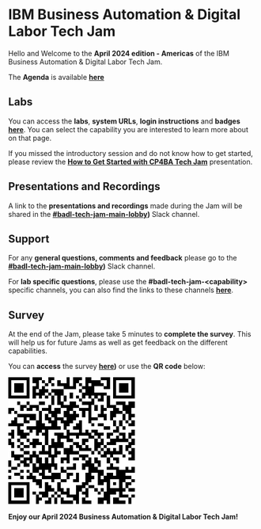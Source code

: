 # IBM Business Automation & Digital Labor Tech Jam

Hello and Welcome to the **April 2024 edition - Americas** of the IBM Business Automation & Digital Labor Tech Jam. 

The **Agenda** is available **[here](/Agenda/%5BBA%26DL%20Tech%20Jam%202024.04.09%5D%20Americas%20Agenda.pdf)**

<!--
| [APAC Agenda](/Agenda/%5BCP4BA%20Tech%20Jam%202022.10.25%5D%20APAC%20Agenda.pdf) | [EMEA Agenda](/Agenda/%5BCP4BA%20Tech%20Jam%202022.10.25%5D%20EMEA%20Agenda.pdf) | [Americas Agenda](/Agenda/%5BCP4BA%20Tech%20Jam%202022.10.25%5D%20Americas%20Agenda.pdf) |
| ------------------------------------------------------------ | ------------------------------------------------------------ | ------------------------------------------------------------ |
-->

## Labs

You can access the **labs**, **system URLs**, **login instructions** and **badges** **[here](/Labs.md)**. You can select the capability you are interested to learn more about on that page.

If you missed the introductory session and do not know how to get started, please review the **[How to Get Started with CP4BA Tech Jam](/Agenda/How%20to%20Get%20Started%20with%20CP4BA%20Tech%20Jam.pdf)** presentation.

## Presentations and Recordings

A link to the **presentations and recordings** made during the Jam will be shared in the **[#badl-tech-jam-main-lobby](https://ibm.enterprise.slack.com/archives/C06RSMQ7WBH))** Slack channel.

## Support

For any **general questions, comments and feedback** please go to the **[#badl-tech-jam-main-lobby](https://ibm.enterprise.slack.com/archives/C06RSMQ7WBH))** Slack channel.

For **lab specific questions**, please use the **#badl-tech-jam-\<capability\>** specific channels, you can also find the links to these channels **[here](/Labs.md)**.  

## Survey

At the end of the Jam, please take 5 minutes to **complete the survey**. This will help us for future Jams as well as get feedback on the different capabilities.

You can **access** the survey **[here](https://www.surveymonkey.com/r/BADLTechJam2024))** or use the **QR code** below:

![Survey QR Code](survey-qrcode.png)

**Enjoy our April 2024 Business Automation & Digital Labor Tech Jam!**
